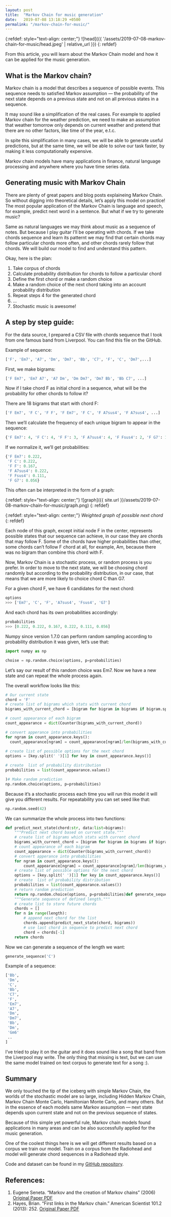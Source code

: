 ```yaml
---
layout: post
title:  "Markov Chain for music generation"
date:   2019-07-08 13:18:29 +0500
permalink: "/markov-chain-for-music/"
---
```


{:refdef: style="text-align: center;"}
![head]({{ '/assets/2019-07-08-markov-chain-for-music/head.jpeg' | relative_url }})
{: refdef}


From this article, you will learn about the Markov Chain model and how it can be applied for the music generation.

## What is the Markov chain?

Markov chain is a model that describes a sequence of possible events. This sequence needs to satisfied Markov assumption — the probability of the next state depends on a previous state and not on all previous states in a sequence.

It may sound like a simplification of the real cases. For example to applied Markov chain for the weather prediction, we need to make an assumption that weather tomorrow only depends on current weather and pretend that there are no other factors, like time of the year, e.t.c.

In spite this simplification in many cases, we will be able to generate useful predictions, but at the same time, we will be able to solve our task faster, by making it less computationally expensive.

Markov chain models have many applications in finance, natural language processing and anywhere where you have time series data.

## Generating music with Markov Chain

There are plenty of great papers and blog posts explaineing Markov Chain. So without digging into theoretical details, let’s apply this model on practice! The most popular application of the Markov Chain is language and speech, for example, predict next word in a sentence. But what if we try to generate music?

Same as natural languages we may think about music as a sequence of notes. But because I play guitar I’ll be operating with chords. If we take chords sequence and learn its patternt we may find that certain chords may follow particular chords more often, and other chords rarely follow that chords. We will build our model to find and understand this pattern.

Okay, here is the plan:

1. Take corpus of chords
2. Calculate probability distribution for chords to follow a particular chord
3. Define the first chord or make a random choice
4. Make a random choice of the next chord taking into an account probability distribution
5. Repeat steps 4 for the generated chord
6. …
7. Stochastic music is awesome!

## A step by step guide:

For the data source, I prepared a CSV file with chords sequence that I took from one famous band from Liverpool. You can find this file on the GitHub.

Example of sequence:

```python
['F', 'Em7', 'A7', 'Dm', 'Dm7', 'Bb', 'C7', 'F', 'C', 'Dm7',...]
```

First, we make bigrams:

```python
['F Em7', 'Em7 A7', 'A7 Dm', 'Dm Dm7', 'Dm7 Bb', 'Bb C7', ...]
```

Now if I take chord F as initial chord in a sequence, what will be the probability for other chords to follow it?

There are 18 bigrams that start with chord F:

```python
['F Em7', 'F C', 'F F', 'F Em7', 'F C', 'F A7sus4', 'F A7sus4', ...]
```

Then we’ll calculate the frequency of each unique bigram to appear in the sequence:

```python
{'F Em7': 4, 'F C': 4, 'F F': 3, 'F A7sus4': 4, 'F Fsus4': 2, 'F G7': 1}
```

If we normalize it, we’ll get probabilities:

```python
{'F Em7': 0.222,
 'F C': 0.222,
 'F F': 0.167,
 'F A7sus4': 0.222,
 'F Fsus4': 0.111,
 'F G7': 0.056}
```

This often can be interpreted in the form of a graph:

{:refdef: style="text-align: center;"}
![graph]({{ site.url }}/assets/2019-07-08-markov-chain-for-music/graph.png)
{: refdef}

{:refdef: style="text-align: center;"}
*Weighted graph of possible next chord*
{: refdef}

Each node of this graph, except initial node F in the center, represents possible states that our sequence can achieve, in our case they are chords that may follow F. Some of the chords have higher probabilities than other, some chords can’t follow F chord at all, for example, Am, because there was no bigram than combine this chord with F.

Now, Markov Chain is a stochastic process, or random process is you prefer. In order to move to the next state, we will be choosing chord randomly but according to the probability distribution, in our case, that means that we are more likely to choice chord C than G7.

For a given chord F, we have 6 candidates for the next chord:

```python
options
>>> ['Em7', 'C', 'F', 'A7sus4', 'Fsus4', 'G7']
```

And each chord has its own probabilities accordingly:

```python
probabilities
>>> [0.222, 0.222, 0.167, 0.222, 0.111, 0.056]
```

Numpy since version 1.7.0 can perform random sampling according to probability distribution it was given, let’s use that:

```python
import numpy as np

choise = np.random.choice(options, p=probabilities)
```

Let’s say our result of this random choice was Em7. Now we have a new state and can repeat the whole process again.

The overall workflow looks like this:

```python
# Our current state
chord = 'F'
# create list of bigrams which stats with current chord
bigrams_with_current_chord = [bigram for bigram in bigrams if bigram.split(' ')[0]==chord]

# count appearance of each bigram
count_appearance = dict(Counter(bigrams_with_current_chord))

# convert apperance into probabilities
for ngram in count_appearance.keys():
  count_appearance[ngram] = count_appearance[ngram]/len(bigrams_with_current_chord)
  
# create list of possible options for the next chord
options = [key.split(' ')[1] for key in count_appearance.keys()]

# create  list of probability distribution
probabilities = list(count_appearance.values()

)# Make random prediction
np.random.choice(options, p=probabilities)
```

Because it’s a stochastic process each time you will run this model it will give you different results. For repeatability you can set seed like that:

```python
np.random.seed(42)
```

We can summarize the whole process into two functions:

```python
def predict_next_state(chord:str, data:list=bigrams):
    """Predict next chord based on current state."""
    # create list of bigrams which stats with current chord
    bigrams_with_current_chord = [bigram for bigram in bigrams if bigram.split(' ')[0]==chord]
    # count appearance of each bigram
    count_appearance = dict(Counter(bigrams_with_current_chord))
    # convert apperance into probabilities
    for ngram in count_appearance.keys():
        count_appearance[ngram] = count_appearance[ngram]/len(bigrams_with_current_chord)
    # create list of possible options for the next chord
    options = [key.split(' ')[1] for key in count_appearance.keys()]
    # create  list of probability distribution
    probabilities = list(count_appearance.values())
    # return random prediction
    return np.random.choice(options, p=probabilities)def generate_sequence(chord:str=None, data:list=bigrams, length:int=30):
    """Generate sequence of defined length."""
    # create list to store future chords
    chords = []
    for n in range(length):
        # append next chord for the list
        chords.append(predict_next_state(chord, bigrams))
        # use last chord in sequence to predict next chord
        chord = chords[-1]
    return chords
```

Now we can generate a sequence of the length we want:

```python
generate_sequence('C')
```

Example of a sequence:

```python
['Bb',
 'Dm',
 'C',
 'Bb',
 'C7',
 'F',
 'Em7',
 'A7',
 'Dm',
 'Dm7',
 'Bb',
 'Dm',
 'Gm6'
 ..
]
```

I’ve tried to play it on the guitar and it does sound like a song that band from the Liverpool may write. The only thing that missing is text, but we can use the same model trained on text corpus to generate text for a song :).

## Summary

We only touched the tip of the iceberg with simple Markov Chain, the worlds of the stochastic model are so large, including Hidden Markov Chain, Markov Chain Monte Carlo, Hamiltonian Monte Carlo, and many others. But in the essence of each models same Markov assumption — next state depends upon current state and not on the previous sequence of states.

Because of this simple yet powerful rule, Markov chain models found applications in many areas and can be also successfully applied for the music generation.

One of the coolest things here is we will get different results based on a corpus we train our model. Train on a corpus from the Radiohead and model will generate chord sequences in a Radiohead style.

Code and dataset can be found in my [GitHub repository](https://github.com/subpath/Markov_chain_for_music_generation).

## References:

1. Eugene Seneta. “Markov and the creation of Markov chains” (2006) [Original Paper PDF](https://www.csc2.ncsu.edu/conferences/nsmc/MAM2006/seneta.pdf)
2. Hayes, Brian. “First links in the Markov chain.” American Scientist 101.2 (2013): 252. [Original Paper PDF](http://www.americanscientist.org/libraries/documents/201321152149545-2013-03Hayes.pdf)
